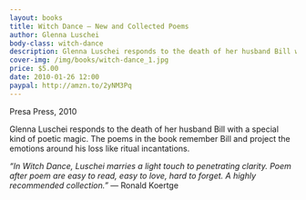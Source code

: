 ```yaml
---
layout: books
title: Witch Dance – New and Collected Poems
author: Glenna Luschei
body-class: witch-dance
description: Glenna Luschei responds to the death of her husband Bill with a special kind of poetic magic.
cover-img: /img/books/witch-dance_1.jpg
price: $5.00
date: 2010-01-26 12:00
paypal: http://amzn.to/2yNM3Pq
---
```

Presa Press, 2010

Glenna Luschei responds to the death of her husband Bill with a special kind of poetic magic.  The poems in the book remember Bill and project the emotions around his loss like ritual incantations.

*“In Witch Dance, Luschei marries a light touch to penetrating clarity. Poem after poem are easy to read, easy to love, hard to forget.  A highly recommended collection.”*  — Ronald Koertge

<img src="{{ site.baseurl }}/img/books/witch-dance_2.jpg" alt="" />

<img src="{{ site.baseurl }}/img/books/witch-dance_3.jpg" alt="" />
